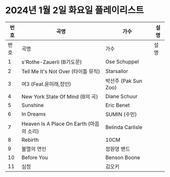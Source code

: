 # 2024년 1월 2일 화요일 플레이리스트

| 번호 | 곡명 | 가수 | 설명 |
|------|------|------|------|
| 번호 | 곡명 | 가수 | 설명 |
| 1 | s'Rothe-Zauerli (B기도문) | Ose Schuppel |  |
| 2 | Tell Me It's Not Over (타이틀 뮤직) | Starsailor |  |
| 3 | 여3 (Feat.윤미래,정인) | 박선주 (Pak Sun Zoo) |  |
| 4 | New York State Of Mind (B의 곡) | Diane Schuur |  |
| 5 | Sunshine | Eric Benet |  |
| 6 | In Dreams | SUMIN (수민) |  |
| 7 | Heaven Is A Place On Earth (마음의 소리) | Belinda Carlisle |  |
| 8 | Rebirth | 10CM |  |
| 9 | 불멸의 연인 | 정원영 밴드 |  |
| 10 | Before You | Benson Boone |  |
| 11 | 심정 | 김오키 |  |
